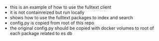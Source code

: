 - this is an example of how to use the fulltext client
- it is not containreized but run locally
- shows how to use the fulltext packages to index and search
- config.py is copied from root of this repo 
- the original config.py should be copied with docker volumes to root of each package related to es db